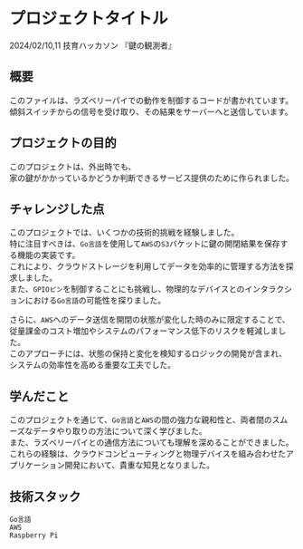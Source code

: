 # プロジェクトタイトル

2024/02/10,11 技育ハッカソン 『鍵の観測者』

## 概要

このファイルは、ラズベリーパイでの動作を制御するコードが書かれています。  
傾斜スイッチからの信号を受け取り、その結果をサーバーへと送信しています。  

## プロジェクトの目的

このプロジェクトは、外出時でも、  
家の鍵がかかっているかどうか判断できるサービス提供のために作られました。

## チャレンジした点

このプロジェクトでは、いくつかの技術的挑戦を経験しました。  
特に注目すべきは、`Go言語`を使用して`AWS`の`S3`バケットに鍵の開閉結果を保存する機能の実装です。  
これにより、クラウドストレージを利用してデータを効率的に管理する方法を探求しました。  
また、`GPIOピン`を制御することにも挑戦し、物理的なデバイスとのインタラクションにおける`Go言語`の可能性を探りました。

さらに、`AWS`へのデータ送信を開閉の状態が変化した時のみに限定することで、  
従量課金のコスト増加やシステムのパフォーマンス低下のリスクを軽減しました。  
このアプローチには、状態の保持と変化を検知するロジックの開発が含まれ、システムの効率性を高める重要な工夫でした。

## 学んだこと
このプロジェクトを通じて、`Go言語`と`AWS`の間の強力な親和性と、両者間のスムーズなデータやり取りの方法について深く学びました。  
また、ラズベリーパイとの通信方法についても理解を深めることができました。  
これらの経験は、クラウドコンピューティングと物理デバイスを組み合わせたアプリケーション開発において、貴重な知見となりました。

## 技術スタック

`Go言語`  
`AWS`  
`Raspberry Pi`  
